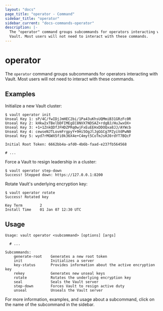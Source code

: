 ```yaml
---
layout: "docs"
page_title: "operator - Command"
sidebar_title: "operator"
sidebar_current: "docs-commands-operator"
description: |-
  The "operator" command groups subcommands for operators interacting with
  Vault. Most users will not need to interact with these commands.
---
```


# operator

The `operator` command groups subcommands for operators interacting with Vault.
Most users will not need to interact with these commands.

## Examples

Initialize a new Vault cluster:

```text
$ vault operator init
Unseal Key 1: sP/4C/fwIDjJmHEC2bi/1Pa43uKhsUQMmiB31GRzFc0R
Unseal Key 2: kHkw2xTBelbDFIMEgEC8NVX7NDSAZ+rdgBJ/HuJwxOX+
Unseal Key 3: +1+1ZnkQDfJFHDZPRq0wjFxEuEEHxDDOQxa8JJ/AYWcb
Unseal Key 4: cewseNJTLovmFrgpyY+9Hi5OgJlJgGGCg7PZyiVdPwN0
Unseal Key 5: wyd7rMGWX5fi0k36X4e+C4myt5CoTmJsHJ0rdYT7BQcF

Initial Root Token: 6662bb4a-afd0-4b6b-faad-e237fb564568

# ...
```

Force a Vault to resign leadership in a cluster:

```text
$ vault operator step-down
Success! Stepped down: https://127.0.0.1:8200
```

Rotate Vault's underlying encryption key:

```text
$ vault operator rotate
Success! Rotated key

Key Term        2
Install Time    01 Jan 07 12:30 UTC
```

## Usage

```text
Usage: vault operator <subcommand> [options] [args]

  # ...

Subcommands:
    generate-root    Generates a new root token
    init             Initializes a server
    key-status       Provides information about the active encryption key
    rekey            Generates new unseal keys
    rotate           Rotates the underlying encryption key
    seal             Seals the Vault server
    step-down        Forces Vault to resign active duty
    unseal           Unseals the Vault server
```

For more information, examples, and usage about a subcommand, click on the name
of the subcommand in the sidebar.
